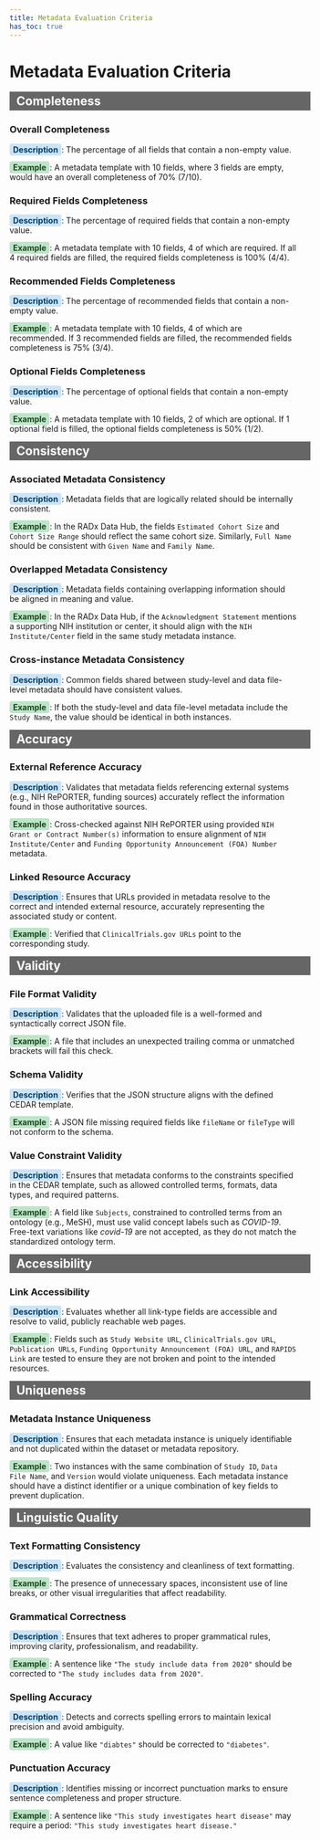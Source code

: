 ```yaml
---
title: Metadata Evaluation Criteria
has_toc: true
---
```


# Metadata Evaluation Criteria

<div style="background-color: #666666; color: white; padding: 4px 12px; font-size: 1.5em; font-weight: bold; width: 100%;">
  Completeness
</div>

### Overall Completeness

<span style="background-color: #cce4f6; padding: 2px 6px; border-radius: 4px; font-weight: bold; color: #003c66;">Description</span>: The percentage of all fields that contain a non-empty value.

<span style="background-color: #bde5c8; padding: 2px 6px; border-radius: 4px; font-weight: bold; color: #1e4620;">Example</span>: A metadata template with 10 fields, where 3 fields are empty, would have an overall completeness of 70% (7/10).

### Required Fields Completeness

<span style="background-color: #cce4f6; padding: 2px 6px; border-radius: 4px; font-weight: bold; color: #003c66;">Description</span>: The percentage of required fields that contain a non-empty value.

<span style="background-color: #bde5c8; padding: 2px 6px; border-radius: 4px; font-weight: bold; color: #1e4620;">Example</span>: A metadata template with 10 fields, 4 of which are required. If all 4 required fields are filled, the required fields completeness is 100% (4/4).


### Recommended Fields Completeness

<span style="background-color: #cce4f6; padding: 2px 6px; border-radius: 4px; font-weight: bold; color: #003c66;">Description</span>: The percentage of recommended fields that contain a non-empty value.

<span style="background-color: #bde5c8; padding: 2px 6px; border-radius: 4px; font-weight: bold; color: #1e4620;">Example</span>: A metadata template with 10 fields, 4 of which are recommended. If 3 recommended fields are filled, the recommended fields completeness is 75% (3/4).


### Optional Fields Completeness

<span style="background-color: #cce4f6; padding: 2px 6px; border-radius: 4px; font-weight: bold; color: #003c66;">Description</span>: The percentage of optional fields that contain a non-empty value.

<span style="background-color: #bde5c8; padding: 2px 6px; border-radius: 4px; font-weight: bold; color: #1e4620;">Example</span>: A metadata template with 10 fields, 2 of which are optional. If 1 optional field is filled, the optional fields completeness is 50% (1/2).


<div style="background-color: #666666; color: white; padding: 4px 12px; font-size: 1.5em; font-weight: bold; width: 100%;">
  Consistency
</div>


### Associated Metadata Consistency

<span style="background-color: #cce4f6; padding: 2px 6px; border-radius: 4px; font-weight: bold; color: #003c66;">Description</span>: Metadata fields that are logically related should be internally consistent.

<span style="background-color: #bde5c8; padding: 2px 6px; border-radius: 4px; font-weight: bold; color: #1e4620;">Example</span>: In the RADx Data Hub, the fields `Estimated Cohort Size` and `Cohort Size Range` should reflect the same cohort size. Similarly, `Full Name` should be consistent with `Given Name` and `Family Name`.


### Overlapped Metadata Consistency

<span style="background-color: #cce4f6; padding: 2px 6px; border-radius: 4px; font-weight: bold; color: #003c66;">Description</span>: Metadata fields containing overlapping information should be aligned in meaning and value.

<span style="background-color: #bde5c8; padding: 2px 6px; border-radius: 4px; font-weight: bold; color: #1e4620;">Example</span>: In the RADx Data Hub, if the `Acknowledgment Statement` mentions a supporting NIH institution or center, it should align with the `NIH Institute/Center` field in the same study metadata instance.


### Cross-instance Metadata Consistency

<span style="background-color: #cce4f6; padding: 2px 6px; border-radius: 4px; font-weight: bold; color: #003c66;">Description</span>: Common fields shared between study-level and data file-level metadata should have consistent values.

<span style="background-color: #bde5c8; padding: 2px 6px; border-radius: 4px; font-weight: bold; color: #1e4620;">Example</span>: If both the study-level and data file-level metadata include the `Study Name`, the value should be identical in both instances.


<div style="background-color: #666666; color: white; padding: 4px 12px; font-size: 1.5em; font-weight: bold; width: 100%;">
  Accuracy
</div>

### External Reference Accuracy

<span style="background-color: #cce4f6; padding: 2px 6px; border-radius: 4px; font-weight: bold; color: #003c66;">Description</span>: Validates that metadata fields referencing external systems (e.g., NIH RePORTER, funding sources) accurately reflect the information found in those authoritative sources.

<span style="background-color: #bde5c8; padding: 2px 6px; border-radius: 4px; font-weight: bold; color: #1e4620;">Example</span>: Cross-checked against NIH RePORTER using provided `NIH Grant or Contract Number(s)` information to ensure alignment of `NIH Institute/Center` and `Funding Opportunity Announcement (FOA) Number` metadata.


### Linked Resource Accuracy

<span style="background-color: #cce4f6; padding: 2px 6px; border-radius: 4px; font-weight: bold; color: #003c66;">Description</span>: Ensures that URLs provided in metadata resolve to the correct and intended external resource, accurately representing the associated study or content.

<span style="background-color: #bde5c8; padding: 2px 6px; border-radius: 4px; font-weight: bold; color: #1e4620;">Example</span>: Verified that `ClinicalTrials.gov URLs` point to the corresponding study.


<div style="background-color: #666666; color: white; padding: 4px 12px; font-size: 1.5em; font-weight: bold; width: 100%;">
  Validity
</div>


### File Format Validity

<span style="background-color: #cce4f6; padding: 2px 6px; border-radius: 4px; font-weight: bold; color: #003c66;">Description</span>: Validates that the uploaded file is a well-formed and syntactically correct JSON file.

<span style="background-color: #bde5c8; padding: 2px 6px; border-radius: 4px; font-weight: bold; color: #1e4620;">Example</span>: A file that includes an unexpected trailing comma or unmatched brackets will fail this check.


### Schema Validity

<span style="background-color: #cce4f6; padding: 2px 6px; border-radius: 4px; font-weight: bold; color: #003c66;">Description</span>: Verifies that the JSON structure aligns with the defined CEDAR template.

<span style="background-color: #bde5c8; padding: 2px 6px; border-radius: 4px; font-weight: bold; color: #1e4620;">Example</span>: A JSON file missing required fields like `fileName` or `fileType` will not conform to the schema.


### Value Constraint Validity

<span style="background-color: #cce4f6; padding: 2px 6px; border-radius: 4px; font-weight: bold; color: #003c66;">Description</span>: Ensures that metadata conforms to the constraints specified in the CEDAR template, such as allowed controlled terms, formats, data types, and required patterns.

<span style="background-color: #bde5c8; padding: 2px 6px; border-radius: 4px; font-weight: bold; color: #1e4620;">Example</span>: A field like `Subjects`, constrained to controlled terms from an ontology (e.g., MeSH), must use valid concept labels such as *COVID-19*. Free-text variations like *covid-19* are not accepted, as they do not match the standardized ontology term.


<div style="background-color: #666666; color: white; padding: 4px 12px; font-size: 1.5em; font-weight: bold; width: 100%;">
  Accessibility
</div>


### Link Accessibility

<span style="background-color: #cce4f6; padding: 2px 6px; border-radius: 4px; font-weight: bold; color: #003c66;">Description</span>: Evaluates whether all link-type fields are accessible and resolve to valid, publicly reachable web pages.

<span style="background-color: #bde5c8; padding: 2px 6px; border-radius: 4px; font-weight: bold; color: #1e4620;">Example</span>: Fields such as `Study Website URL`, `ClinicalTrials.gov URL`, `Publication URLs`, `Funding Opportunity Announcement (FOA) URL`, and `RAPIDS Link` are tested to ensure they are not broken and point to the intended resources.


<div style="background-color: #666666; color: white; padding: 4px 12px; font-size: 1.5em; font-weight: bold; width: 100%;">
  Uniqueness
</div>


### Metadata Instance Uniqueness

<span style="background-color: #cce4f6; padding: 2px 6px; border-radius: 4px; font-weight: bold; color: #003c66;">Description</span>: Ensures that each metadata instance is uniquely identifiable and not duplicated within the dataset or metadata repository.

<span style="background-color: #bde5c8; padding: 2px 6px; border-radius: 4px; font-weight: bold; color: #1e4620;">Example</span>: Two instances with the same combination of `Study ID`, `Data File Name`, and `Version` would violate uniqueness. Each metadata instance should have a distinct identifier or a unique combination of key fields to prevent duplication.


<div style="background-color: #666666; color: white; padding: 4px 12px; font-size: 1.5em; font-weight: bold; width: 100%;">
  Linguistic Quality
</div>


### Text Formatting Consistency

<span style="background-color: #cce4f6; padding: 2px 6px; border-radius: 4px; font-weight: bold; color: #003c66;">Description</span>: Evaluates the consistency and cleanliness of text formatting.

<span style="background-color: #bde5c8; padding: 2px 6px; border-radius: 4px; font-weight: bold; color: #1e4620;">Example</span>: The presence of unnecessary spaces, inconsistent use of line breaks, or other visual irregularities that affect readability.


### Grammatical Correctness

<span style="background-color: #cce4f6; padding: 2px 6px; border-radius: 4px; font-weight: bold; color: #003c66;">Description</span>: Ensures that text adheres to proper grammatical rules, improving clarity, professionalism, and readability.

<span style="background-color: #bde5c8; padding: 2px 6px; border-radius: 4px; font-weight: bold; color: #1e4620;">Example</span>: A sentence like `"The study include data from 2020"` should be corrected to `"The study includes data from 2020"`.


### Spelling Accuracy

<span style="background-color: #cce4f6; padding: 2px 6px; border-radius: 4px; font-weight: bold; color: #003c66;">Description</span>: Detects and corrects spelling errors to maintain lexical precision and avoid ambiguity.

<span style="background-color: #bde5c8; padding: 2px 6px; border-radius: 4px; font-weight: bold; color: #1e4620;">Example</span>: A value like `"diabtes"` should be corrected to `"diabetes"`.


### Punctuation Accuracy

<span style="background-color: #cce4f6; padding: 2px 6px; border-radius: 4px; font-weight: bold; color: #003c66;">Description</span>: Identifies missing or incorrect punctuation marks to ensure sentence completeness and proper structure.

<span style="background-color: #bde5c8; padding: 2px 6px; border-radius: 4px; font-weight: bold; color: #1e4620;">Example</span>: A sentence like `"This study investigates heart disease"` may require a period: `"This study investigates heart disease."`
